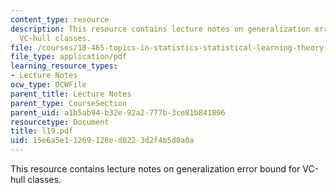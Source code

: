 ```yaml
---
content_type: resource
description: This resource contains lecture notes on generalization error bound for
  VC-hull classes.
file: /courses/18-465-topics-in-statistics-statistical-learning-theory-spring-2007/15e6a5e11269128ed0223d2f4b5d0a0a_l19.pdf
file_type: application/pdf
learning_resource_types:
- Lecture Notes
ocw_type: OCWFile
parent_title: Lecture Notes
parent_type: CourseSection
parent_uid: a1b5ab94-b32e-92a2-777b-3ce81b841896
resourcetype: Document
title: l19.pdf
uid: 15e6a5e1-1269-128e-d022-3d2f4b5d0a0a
---
```

This resource contains lecture notes on generalization error bound for VC-hull classes.

